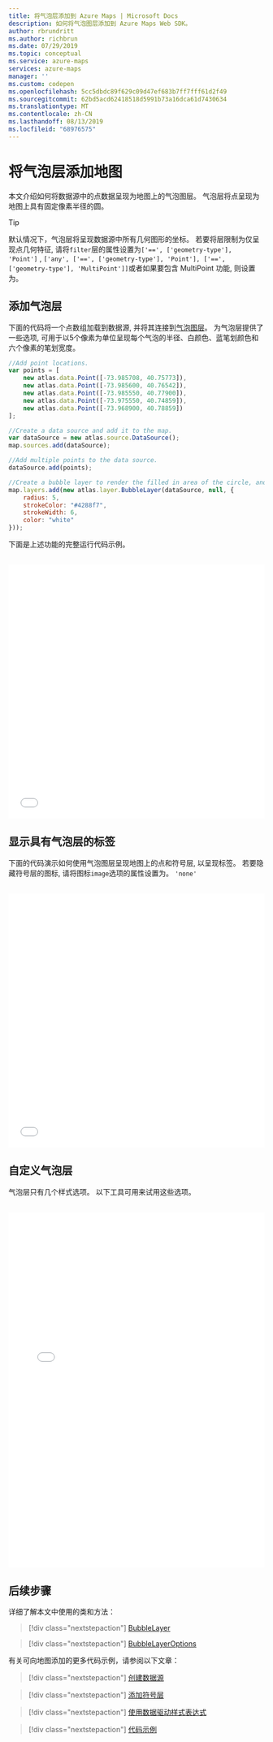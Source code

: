 ```yaml
---
title: 将气泡层添加到 Azure Maps | Microsoft Docs
description: 如何将气泡图层添加到 Azure Maps Web SDK。
author: rbrundritt
ms.author: richbrun
ms.date: 07/29/2019
ms.topic: conceptual
ms.service: azure-maps
services: azure-maps
manager: ''
ms.custom: codepen
ms.openlocfilehash: 5cc5dbdc89f629c09d47ef683b7ff7fff61d2f49
ms.sourcegitcommit: 62bd5acd62418518d5991b73a16dca61d7430634
ms.translationtype: MT
ms.contentlocale: zh-CN
ms.lasthandoff: 08/13/2019
ms.locfileid: "68976575"
---
```

# <a name="add-a-bubble-layer-to-a-map"></a>将气泡层添加地图

本文介绍如何将数据源中的点数据呈现为地图上的气泡图层。 气泡层将点呈现为地图上具有固定像素半径的圆。 

> [!TIP]
> 默认情况下，气泡层将呈现数据源中所有几何图形的坐标。 若要将层限制为仅呈现点几何特征, 请将`filter`层的属性设置为`['==', ['geometry-type'], 'Point']` , `['any', ['==', ['geometry-type'], 'Point'], ['==', ['geometry-type'], 'MultiPoint']]`或者如果要包含 MultiPoint 功能, 则设置为。

## <a name="add-a-bubble-layer"></a>添加气泡层

下面的代码将一个点数组加载到数据源, 并将其连接到[气泡图层](https://docs.microsoft.com/javascript/api/azure-maps-control/atlas.layer.bubblelayer?view=azure-iot-typescript-latest)。 为气泡层提供了一些选项, 可用于以5个像素为单位呈现每个气泡的半径、白颜色、蓝笔划颜色和六个像素的笔划宽度。 

```javascript
//Add point locations.
var points = [
    new atlas.data.Point([-73.985708, 40.75773]),
    new atlas.data.Point([-73.985600, 40.76542]),
    new atlas.data.Point([-73.985550, 40.77900]),
    new atlas.data.Point([-73.975550, 40.74859]),
    new atlas.data.Point([-73.968900, 40.78859])
];

//Create a data source and add it to the map.
var dataSource = new atlas.source.DataSource();
map.sources.add(dataSource);

//Add multiple points to the data source.
dataSource.add(points);

//Create a bubble layer to render the filled in area of the circle, and add it to the map.
map.layers.add(new atlas.layer.BubbleLayer(dataSource, null, {
    radius: 5,
    strokeColor: "#4288f7",
    strokeWidth: 6, 
    color: "white" 
}));
```

下面是上述功能的完整运行代码示例。

<br/>

<iframe height='500' scrolling='no' title='BubbleLayer DataSource' src='//codepen.io/azuremaps/embed/mzqaKB/?height=500&theme-id=0&default-tab=js,result&embed-version=2&editable=true' frameborder='no' allowtransparency='true' allowfullscreen='true' style='width: 100%;'>请参阅 <a href='https://codepen.io'>CodePen</a> 上的 Azure Maps <a href='https://codepen.io/azuremaps/pen/mzqaKB/'>BubbleLayer DataSource</a> (<a href='https://codepen.io/azuremaps'>@azuremaps</a>) 文章。
</iframe>

## <a name="show-labels-with-a-bubble-layer"></a>显示具有气泡层的标签

下面的代码演示如何使用气泡图层呈现地图上的点和符号层, 以呈现标签。 若要隐藏符号层的图标, 请将图标`image`选项的属性设置为。 `'none'`

<br/>

<iframe height='500' scrolling='no' title='MultiLayer DataSource' src='//codepen.io/azuremaps/embed/rqbQXy/?height=500&theme-id=0&default-tab=js,result&embed-version=2&editable=true' frameborder='no' allowtransparency='true' allowfullscreen='true' style='width: 100%;'>请参阅 <a href='https://codepen.io'>CodePen</a> 上的 Azure Maps <a href='https://codepen.io/azuremaps/pen/rqbQXy/'>MultiLayer DataSource</a> (<a href='https://codepen.io/azuremaps'>@azuremaps</a>) 文章。
</iframe>

## <a name="customize-a-bubble-layer"></a>自定义气泡层

气泡层只有几个样式选项。 以下工具可用来试用这些选项。

<br/>

<iframe height='700' scrolling='no' title='气泡层选项' src='//codepen.io/azuremaps/embed/eQxbGm/?height=700&theme-id=0&default-tab=result' frameborder='no' allowtransparency='true' allowfullscreen='true' style='width: 100%;'>通过 <a href='https://codepen.io'>CodePen</a> 上的 Azure Maps (<a href='https://codepen.io/azuremaps'>@azuremaps</a>) 查看 Pen <a href='https://codepen.io/azuremaps/pen/eQxbGm/'>气泡层选项</a>。
</iframe>

## <a name="next-steps"></a>后续步骤

详细了解本文中使用的类和方法：

> [!div class="nextstepaction"]
> [BubbleLayer](https://docs.microsoft.com/javascript/api/azure-maps-control/atlas.layer.bubblelayer?view=azure-iot-typescript-latest)

> [!div class="nextstepaction"]
> [BubbleLayerOptions](https://docs.microsoft.com/javascript/api/azure-maps-control/atlas.bubblelayeroptions?view=azure-iot-typescript-latest)

有关可向地图添加的更多代码示例，请参阅以下文章：

> [!div class="nextstepaction"]
> [创建数据源](create-data-source-web-sdk.md)

> [!div class="nextstepaction"]
> [添加符号层](map-add-pin.md)

> [!div class="nextstepaction"]
> [使用数据驱动样式表达式](data-driven-style-expressions-web-sdk.md)

> [!div class="nextstepaction"]
> [代码示例](https://docs.microsoft.com/samples/browse/?products=azure-maps)